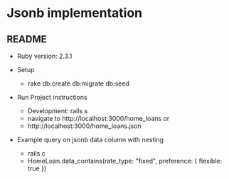 # Jsonb implementation

## README

* Ruby version: 2.3.1

* Setup
  * rake db:create db:migrate db:seed


* Run Project instructions
  * Development: rails s
  * navigate to http://localhost:3000/home_loans 
    or
  * http://localhost:3000/home_loans.json

* Example query on jsonb data column with nesting
   * rails c
   * HomeLoan.data_contains(rate_type: "fixed", preference: { flexible: true })
